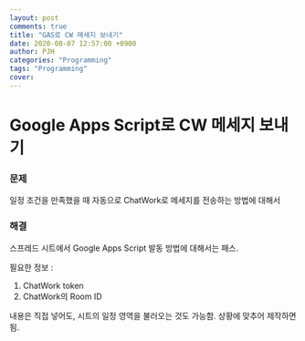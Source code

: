 ```yaml
---
layout: post
comments: true
title: "GAS로 CW 메세지 보내기"
date: 2020-08-07 12:57:00 +0900
author: PJH
categories: "Programming"
tags: "Programming"
cover:
---
```


<h1>
Google Apps Script로 CW 메세지 보내기
</h1>

### 문제

일정 조건을 만족했을 때 자동으로 ChatWork로 메세지를 전송하는 방법에 대해서

### 해결

스프레드 시트에서 Google Apps Script 발동 방법에 대해서는 패스.

<script src="https://gist.github.com/junhyungPARK78/3a72481d4ac599212827e445646e017d.js"></script>

필요한 정보 :
1. ChatWork token
1. ChatWork의 Room ID

내용은 직접 넣어도, 시트의 일정 영역을 불러오는 것도 가능함.
상황에 맞추어 제작하면 됨.

